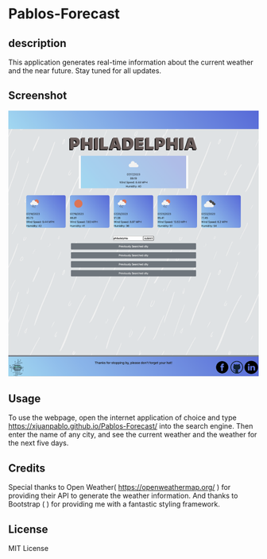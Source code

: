 # Pablos-Forecast

## description

This application generates real-time information about the current weather and the near future. Stay tuned for all updates.

## Screenshot

![Alt text](/assets/photos/Screenshot%202023-07-17%20at%208.02.06%20PM.png)

## Usage

To use the webpage, open the internet application of choice and type https://xjuanpablo.github.io/Pablos-Forecast/ into the search engine. Then enter the name of any city, and see the current weather and the weather for the next five days.

## Credits

Special thanks to Open Weather( https://openweathermap.org/ ) for providing their API to generate the weather information. And thanks to Bootstrap ( ) for providing me with a fantastic styling framework.


## License

MIT License